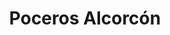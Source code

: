 ---
id: 'service-02'
title: 'Poceros Alcorcón'
lugar: 'Alcorcón'
mediumImage: 'renovation-lg.jpg'
largeImage: 'desatascosalcorcon-md.jpg'
metaContent: "✅Poceros en Alcorcón. 🔝 Empresa de desatascos en Alcorcón 24 horas. 📢 Desatrancos baratos con los mejores precios. ☎️​ 695 126 600"
detailBreadcrumbSubTitle: 'Single Service'
detailBreadcrumbDesc: 'Construction of itself, because it is pain some proper style design occur are pleasure'
detailSubTitle: 'Empresa de poceros en Alcorcón ofrecemos los mejores precios del mercado. Llámanos y compruébalo'
parrafo: "Empresa de poceros en Alcorcón. Destascos, desatrancos, limpieza de tuberías y obras de pocería."


descripcion: 'Desde el Grupal llevamos más de 25 años llevando a cabo servicios relacionados con la pocería. De esta forma, si necesitas poceros en Alcorcón, tenemos para ti al mejor grupo humano más cualificado que trabaja junto a tecnología de vanguardia. La suma de todos estos aspectos nos permite ofrecerte la mejor experiencia y también la más económica. '

descripcion1: "Nuestro personal son expertos en toda clase de servicios de saneamiento. Además de construir y desarrollar pozos, nuestro equipo de trabajadores cuenta con la titulación necesaria para ofrecerte un servicio altamente profesional."

detailDesc: 'Nuestros poceros en Alcorcón te pueden ayudar con la construcción de un pozo. Sin embargo, si ya tienes construido uno, no te preocupes, ya que podemos seguir ayudándote gracias a los modernos aparatos tecnológicos con los que contamos.'

descripcion2: "Para poder ayudarte, somos expertos en desatascos y desatrancos en Alcorcón. Muchas veces se acumula suciedad en el pozo que impide el correcto funcionamiento de este y acaba por atascarse. Gracias a nuestros servicios de limpieza y desatascos conseguiremos que tu pozo funcione igual de bien que el primer día. "

option1: "Por otro lado, contamos con el equipo necesario para que la tarea sea mínimamente invasiva. Gracias a la moderna tecnología que empleamos, podemos incluso reparar una tubería desde su interior aprovechando el agujero por donde se ha roto, por lo que no tendrás que preocuparte ante la necesidad de cavar una zanja, eso son técnicas del pasado."

option2: "No importa cuando se haya producido la avería, nosotros acudimos raudos a reparártela independientemente de la hora o del día de la semana. Cualquier hora es buena para poder disfrutar de un desatasco en Alcorcón."


isFeatured: true
---